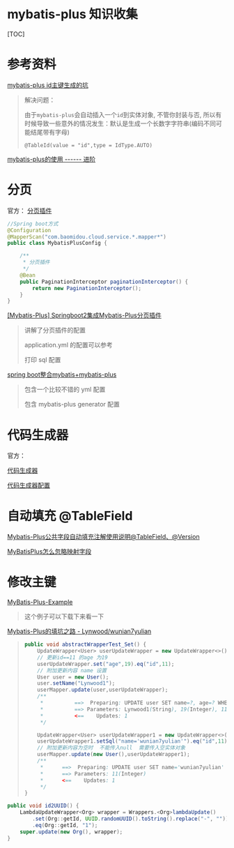 # mybatis-plus 知识收集

[TOC]

# 参考资料

[mybatis-plus id主键生成的坑](https://blog.csdn.net/qq_34208844/article/details/88819467)

> 解决问题：
>
> 由于`mybatis-plus`会自动插入一个`id`到实体对象, 不管你封装与否, 所以有时候导致一些意外的情况发生：默认是生成一个长数字字符串(编码不同可能结尾带有字母)
>
> ```
> @TableId(value = "id",type = IdType.AUTO)
> ```

[mybatis-plus的使用 ------ 进阶](https://www.jianshu.com/p/a4d5d310daf8)

# 分页

官方： [分页插件](https://mp.baomidou.com/guide/page.html)

```java
//Spring boot方式
@Configuration
@MapperScan("com.baomidou.cloud.service.*.mapper*")
public class MybatisPlusConfig {

    /**
     * 分页插件
     */
    @Bean
    public PaginationInterceptor paginationInterceptor() {
        return new PaginationInterceptor();
    }
}
```



[[Mybatis-Plus] Springboot2集成Mybatis-Plus分页插件](https://www.jianshu.com/p/84f05ac3aeb4)

> 讲解了分页插件的配置
>
> application.yml 的配置可以参考
>
> 打印 sql 配置

[spring boot整合mybatis+mybatis-plus](https://www.cnblogs.com/lianggp/p/7573653.html)

> 包含一个比较不错的 yml 配置
>
> 包含 mybatis-plus generator 配置

# 代码生成器

官方： 

[代码生成器](https://mp.baomidou.com/guide/generator.html)

[代码生成器配置](https://mp.baomidou.com/config/generator-config.htm)

# 自动填充 @TableField

[Mybatis-Plus公共字段自动填充注解使用说明@TableField、@Version](https://blog.csdn.net/tianmaxingkonger/article/details/84851206)

[MyBatisPlus怎么忽略映射字段](https://www.cnblogs.com/yifanSJ/p/9098166.html)

# 修改主键

[MyBatis-Plus-Example](https://github.com/fengwenyi/MyBatis-Plus-Example)

> 这个例子可以下载下来看一下

[Mybatis-Plus的填坑之路 - Lynwood/wunian7yulian](https://www.cnblogs.com/wunian7yulian/p/10276642.html)

> ```java
> public void abstractWrapperTest_Set() {
>     UpdateWrapper<User> userUpdateWrapper = new UpdateWrapper<>();
>     // 更新id==11 的age 为19
>     userUpdateWrapper.set("age",19).eq("id",11);
>     // 附加更新内容 name 设置
>     User user = new User();
>     user.setName("Lynwood1");
>     userMapper.update(user,userUpdateWrapper);
>     /**
>      *          ==>  Preparing: UPDATE user SET name=?, age=? WHERE id = ?
>      *          ==> Parameters: Lynwood1(String), 19(Integer), 11(Integer)
>      *          <==    Updates: 1
>      */
> 
>     UpdateWrapper<User> userUpdateWrapper1 = new UpdateWrapper<>();
>     userUpdateWrapper1.setSql("name='wunian7yulian'").eq("id",11);
>     // 附加更新内容为空时  不能传入null  需要传入空实体对象
>     userMapper.update(new User(),userUpdateWrapper1);
>     /**
>      *      ==>  Preparing: UPDATE user SET name='wunian7yulian' WHERE id = ?
>      *      ==> Parameters: 11(Integer)
>      *      <==    Updates: 1
>      */
> }
> ```
>
> 



```java
public void id2UUID() {
    LambdaUpdateWrapper<Org> wrapper = Wrappers.<Org>lambdaUpdate()
        .set(Org::getId, UUID.randomUUID().toString().replace("-", ""))
        .eq(Org::getId, "1");
    super.update(new Org(), wrapper);
}
```